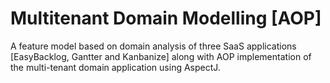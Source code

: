# Multitenant Domain Modelling [AOP]
A feature model based on domain analysis of three SaaS applications [EasyBacklog, Gantter and Kanbanize] along with AOP implementation of the multi-tenant domain application using AspectJ.
